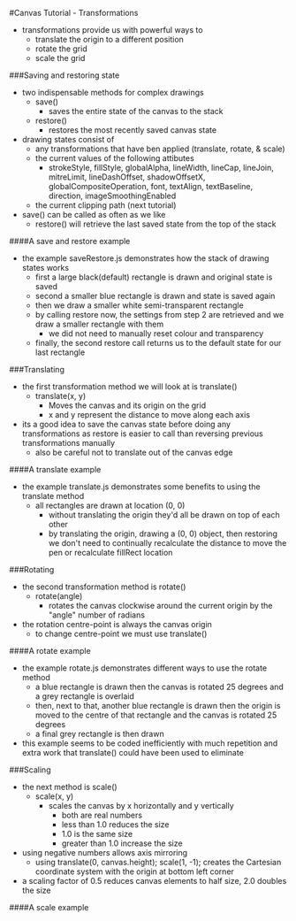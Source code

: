 #Canvas Tutorial - Transformations
- transformations provide us with powerful ways to
    - translate the origin to a different position
    - rotate the grid
    - scale the grid

###Saving and restoring state
- two indispensable methods for complex drawings
    - save()
        - saves the entire state of the canvas to the stack
    - restore()
        - restores the most recently saved canvas state
- drawing states consist of
    - any transformations that have ben applied (translate, rotate, & scale)
    - the current values of the following attibutes
        - strokeStyle, fillStyle, globalAlpha, lineWidth, lineCap, lineJoin, mitreLimit, lineDashOffset, shadowOffsetX, globalCompositeOperation, font, textAlign, textBaseline, direction, imageSmoothingEnabled
    - the current clipping path (next tutorial)
- save() can be called as often as we like
    - restore() will retrieve the last saved state from the top of the stack

####A save and restore example
- the example saveRestore.js demonstrates how the stack of drawing states works
    - first a large black(default) rectangle is drawn and original state is saved
    - second a smaller blue rectangle is drawn and state is saved again
    - then we draw a smaller white semi-transparent rectangle
    - by calling restore now, the settings from step 2 are retrieved and we draw a smaller rectangle with them
        - we did not need to manually reset colour and transparency
    - finally, the second restore call returns us to the default state for our last rectangle

###Translating
- the first transformation method we will look at is translate()
    - translate(x, y)
        - Moves the canvas and its origin on the grid
        - x and y represent the distance to move along each axis
- its a good idea to save the canvas state before doing any transformations as restore is easier to call than reversing previous transformations manually
    - also be careful not to translate out of the canvas edge

####A translate example
- the example translate.js demonstrates some benefits to using the translate method
    - all rectangles are drawn at location (0, 0)
        - without translating the origin they'd all be drawn on top of each other
        - by translating the origin, drawing a (0, 0) object, then restoring we don't need to continually recalculate the distance to move the pen or recalculate fillRect location

###Rotating
- the second transformation method is rotate()
    - rotate(angle)
        - rotates the canvas clockwise around the current origin by the "angle" number of radians
- the rotation centre-point is always the canvas origin
    - to change centre-point we must use translate()

####A rotate example
- the example rotate.js demonstrates different ways to use the rotate method
    - a blue rectangle is drawn then the canvas is rotated 25 degrees and a grey rectangle is overlaid
    - then, next to that, another blue rectangle is drawn then the origin is moved to the centre of that rectangle and the canvas is rotated 25 degrees
    - a final grey rectangle is then drawn
- this example seems to be coded inefficiently with much repetition and extra work that translate() could have been used to eliminate

###Scaling
- the next method is scale()
    - scale(x, y)
        - scales the canvas by x horizontally and y vertically
            - both are real numbers
            - less than 1.0 reduces the size
            - 1.0 is the same size
            - greater than 1.0 increase the size
- using negative numbers allows axis mirroring
    - using translate(0, canvas.height); scale(1, -1); creates the Cartesian coordinate system with the origin at bottom left corner
- a scaling factor of 0.5 reduces canvas elements to half size, 2.0 doubles the size

####A scale example
